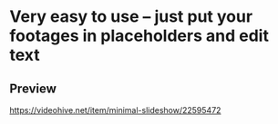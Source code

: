 # Very easy to use – just put your footages in placeholders and edit text

## Preview
https://videohive.net/item/minimal-slideshow/22595472

